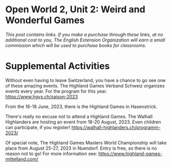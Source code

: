 

# Open World 2, Unit 2: Weird and Wonderful Games
*This post contains links. If you make a purchase through these links, at no additional cost to you, The English Extension Organization will earn a small commission which will be used to purchase books for classrooms.*


# Supplemental Activities

 Without even having to leave Switzerland, you have a chance to go see one of these amazing events.  The Highland Games Verband Schweiz organizes events every year.  For the program for this year.  https://www.hgvs.ch/saison-2023

From the 16-18 June, 2023, there is the Highland Games in Hasenstrick.  

There's really no excuse not to attend a Highland Games.  The Walhall Highlanders are hosting an event from 18-20 August, 2023.  Even children can participate, if you register!  https://walhall-highlanders.ch/programm-2023/

Of special note, The Highland Games Masters World Championship will take place from August 25-27, 2023 in Nuendorf.  Entry is free, so there is no reason not to go!  For more information see: https://www.highland-games-mittelland.com/



<!--stackedit_data:
eyJoaXN0b3J5IjpbLTEzMzE2NzI3NzMsMTQ1ODk3Mzk0NSwtMz
M1MzcwNTQ1XX0=
-->
